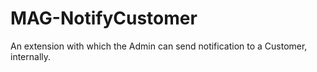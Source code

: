 MAG-NotifyCustomer
==================

An extension with which the Admin can send notification to a Customer, internally.
